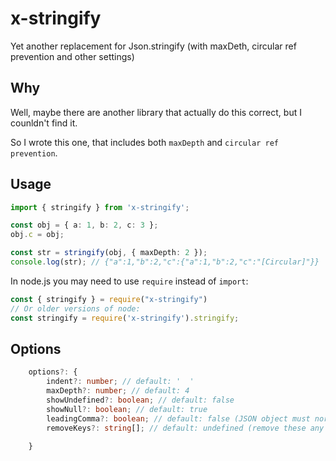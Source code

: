 # x-stringify

Yet another replacement for Json.stringify (with maxDeth, circular ref prevention and other settings) 


## Why

Well, maybe there are another library that actually do this correct, 
but I counldn't find it. 

So I wrote this one, that includes both `maxDepth` and `circular ref prevention`.

## Usage

```ts
import { stringify } from 'x-stringify';

const obj = { a: 1, b: 2, c: 3 };
obj.c = obj;

const str = stringify(obj, { maxDepth: 2 });
console.log(str); // {"a":1,"b":2,"c":{"a":1,"b":2,"c":"[Circular]"}} 
```

In node.js you may need to use `require` instead of `import`:

```js
const { stringify } = require("x-stringify")
// Or older versions of node:
const stringify = require('x-stringify').stringify;

```


## Options

```ts
    options?: {
        indent?: number; // default: '  '
        maxDepth?: number; // default: 4
        showUndefined?: boolean; // default: false
        showNull?: boolean; // default: true
        leadingComma?: boolean; // default: false (JSON object must normally not include leading comma)
        removeKeys?: string[]; // default: undefined (remove these any matching keys from the object)

    }
```


